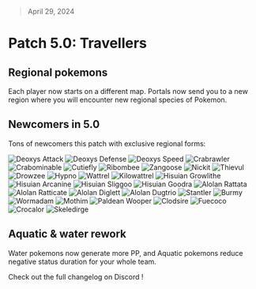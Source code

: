 > April 29, 2024

# Patch 5.0: Travellers

## Regional pokemons

Each player now starts on a different map. Portals now send you to a new region where you will encounter new regional species of Pokemon.

## Newcomers in 5.0

Tons of newcomers this patch with exclusive regional forms:

![Deoxys Attack](https://raw.githubusercontent.com/PMDCollab/SpriteCollab/master/portrait/0386/0001/Normal.png)
![Deoxys Defense](https://raw.githubusercontent.com/PMDCollab/SpriteCollab/master/portrait/0386/0002/Normal.png)
![Deoxys Speed](https://raw.githubusercontent.com/PMDCollab/SpriteCollab/master/portrait/0386/0003/Normal.png)
![Crabrawler](https://raw.githubusercontent.com/PMDCollab/SpriteCollab/master/portrait/0739/Normal.png)
![Crabominable](https://raw.githubusercontent.com/PMDCollab/SpriteCollab/master/portrait/0740/Normal.png)
![Cutiefly](https://raw.githubusercontent.com/PMDCollab/SpriteCollab/master/portrait/0742/Normal.png)
![Ribombee](https://raw.githubusercontent.com/PMDCollab/SpriteCollab/master/portrait/0743/Normal.png)
![Zangoose](https://raw.githubusercontent.com/PMDCollab/SpriteCollab/master/portrait/0335/Normal.png)
![Nickit](https://raw.githubusercontent.com/PMDCollab/SpriteCollab/master/portrait/0827/Normal.png)
![Thievul](https://raw.githubusercontent.com/PMDCollab/SpriteCollab/master/portrait/0828/Normal.png)
![Drowzee](https://raw.githubusercontent.com/PMDCollab/SpriteCollab/master/portrait/0096/Normal.png)
![Hypno](https://raw.githubusercontent.com/PMDCollab/SpriteCollab/master/portrait/0097/Normal.png)
![Wattrel](https://raw.githubusercontent.com/PMDCollab/SpriteCollab/master/portrait/0940/Normal.png)
![Kilowattrel](https://raw.githubusercontent.com/PMDCollab/SpriteCollab/master/portrait/0941/Normal.png)
![Hisuian Growlithe](https://raw.githubusercontent.com/PMDCollab/SpriteCollab/master/portrait/0058/0001/Normal.png)
![Hisuian Arcanine](https://raw.githubusercontent.com/PMDCollab/SpriteCollab/master/portrait/0059/0001/Normal.png)
![Hisuian Sliggoo](https://raw.githubusercontent.com/PMDCollab/SpriteCollab/master/portrait/0705/0001/Normal.png)
![Hisuian Goodra](https://raw.githubusercontent.com/PMDCollab/SpriteCollab/master/portrait/0706/0001/Normal.png)
![Alolan Rattata](https://raw.githubusercontent.com/PMDCollab/SpriteCollab/master/portrait/0019/0001/Normal.png)
![Alolan Ratticate](https://raw.githubusercontent.com/PMDCollab/SpriteCollab/master/portrait/0020/0001/Normal.png)
![Alolan Diglett](https://raw.githubusercontent.com/PMDCollab/SpriteCollab/master/portrait/0050/0001/Normal.png)
![Alolan Dugtrio](https://raw.githubusercontent.com/PMDCollab/SpriteCollab/master/portrait/0051/0001/Normal.png)
![Stantler](https://raw.githubusercontent.com/PMDCollab/SpriteCollab/master/portrait/0234/Normal.png)
![Burmy](https://raw.githubusercontent.com/PMDCollab/SpriteCollab/master/portrait/0412/Normal.png)
![Wormadam](https://raw.githubusercontent.com/PMDCollab/SpriteCollab/master/portrait/0413/Normal.png)
![Mothim](https://raw.githubusercontent.com/PMDCollab/SpriteCollab/master/portrait/0414/Normal.png)
![Paldean Wooper](https://raw.githubusercontent.com/PMDCollab/SpriteCollab/master/portrait/0194/0002/Normal.png)
![Clodsire](https://raw.githubusercontent.com/PMDCollab/SpriteCollab/master/portrait/0980/Normal.png)
![Fuecoco](https://raw.githubusercontent.com/PMDCollab/SpriteCollab/master/portrait/0909/Normal.png)
![Crocalor](https://raw.githubusercontent.com/PMDCollab/SpriteCollab/master/portrait/0910/Normal.png)
![Skeledirge](https://raw.githubusercontent.com/PMDCollab/SpriteCollab/master/portrait/0911/Normal.png)

## Aquatic & water rework

Water pokemons now generate more PP, and Aquatic pokemons reduce negative status duration for your whole team.

Check out the full changelog on Discord !
